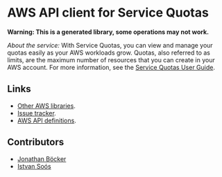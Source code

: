 # AWS API client for Service Quotas

**Warning: This is a generated library, some operations may not work.**

*About the service:*
With Service Quotas, you can view and manage your quotas easily as your AWS
workloads grow. Quotas, also referred to as limits, are the maximum number
of resources that you can create in your AWS account. For more information,
see the <a
href="https://docs.aws.amazon.com/servicequotas/latest/userguide/">Service
Quotas User Guide</a>.

## Links

- [Other AWS libraries](https://github.com/agilord/aws_client/tree/master/generated).
- [Issue tracker](https://github.com/agilord/aws_client/issues).
- [AWS API definitions](https://github.com/aws/aws-sdk-js/tree/master/apis).

## Contributors

- [Jonathan Böcker](https://github.com/Schwusch)
- [Istvan Soós](https://github.com/isoos)

